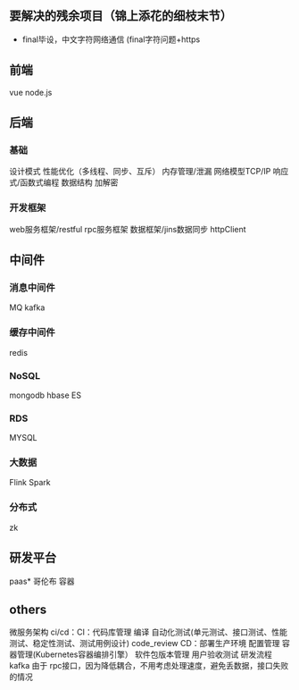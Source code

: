 ## 要解决的残余项目（锦上添花的细枝末节）
* final毕设，中文字符网络通信
(final字符问题+https

## 前端
vue
node.js
## 后端
### 基础
设计模式
性能优化（多线程、同步、互斥）
内存管理/泄漏
网络模型TCP/IP
响应式/函数式编程
数据结构
加解密
### 开发框架
web服务框架/restful
rpc服务框架
数据框架/jins数据同步
httpClient
## 中间件
### 消息中间件
MQ
kafka
### 缓存中间件
redis
### NoSQL
mongodb
hbase
ES
### RDS
MYSQL
### 大数据
Flink
Spark
### 分布式
zk
## 研发平台
paas*
哥伦布
容器

## others
微服务架构
ci/cd：CI：代码库管理 编译 自动化测试(单元测试、接口测试、性能测试、稳定性测试、测试用例设计) code_review CD：部署生产环境 配置管理 容器管理(Kubernetes容器编排引擎） 软件包版本管理 用户验收测试
研发流程
kafka 由于 rpc接口，因为降低耦合，不用考虑处理速度，避免丢数据，接口失败的情况